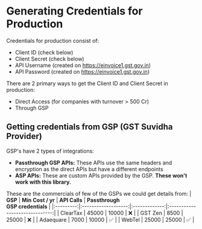 # Generating Credentials for Production

Credentials for production consist of:
- Client ID (check below)
- Client Secret (check below)
- API Username (created on https://einvoice1.gst.gov.in)
- API Password (created on https://einvoice1.gst.gov.in)

There are 2 primary ways to get the Client ID and Client Secret in production:
- Direct Access (for companies with turnover > 500 Cr) 
- Through GSP

## Getting credentials from GSP (GST Suvidha Provider)

GSP's have 2 types of integrations:
- **Passthrough GSP APIs:** These APIs use the same headers and encryption as the direct APIs but have a different endpoints
- **ASP APIs:** These are custom APIs provided by the GSP. **These won't work with this library.**

These are the commercials of few of the GSPs we could get details from:
|  **GSP**  | **Min Cost / yr** | **API Calls** | **Passthrough<br>GSP credentials** |
|:---------:|:-------------------:|:-------------:|:------------------------------:|
| ClearTax  |               45000 |         10000 |                    ❌                    |
| GST Zen   |                8500 |         25000 |                    ❌                    |
| Adaequare |                7000 |         10000 |                    ✅                    |
| WebTel |                25000 |         25000 |                    ✅                    |
